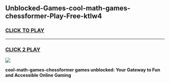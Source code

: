 
## Unblocked-Games-cool-math-games-chessformer-Play-Free-ktlw4
<h3>
<a href="https://premium76.site?title=cool-math-games-chessformer&ref=18A">CLICK TO PLAY</a></h3>
<hr>

<h3>
<a href="https://premium76.site?title=cool-math-games-chessformer&ref=18A">CLICK 2 PLAY</a>
  
</h3>

<a href="https://premium76.site?title=cool-math-games-chessformer&ref=18A"><img src="https://clearcache.store/games.png"></a>


**cool-math-games-chessformer games unblocked: Your Gateway to Fun and Accessible Online Gaming**
